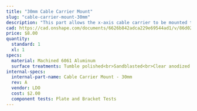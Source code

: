 ```yaml
---
title: "30mm Cable Carrier Mount"
slug: "cable-carrier-mount-30mm"
description: "This part allows the x-axis cable carrier to be mounted to the gantry."
cad: https://cad.onshape.com/documents/6626b842adca229e69544ad1/v/86d025f246d26e364ef63928/e/92852599b90a5bd7d8b74661
price: $8.00
quantity:
  standard: 1
  xl: 1
specs:
  material: Machined 6061 Aluminum
  surface treatments: Tumble polished<br>Sandblasted<br>Clear anodized
internal-specs:
  internal-part-name: Cable Carrier Mount - 30mm
  rev: A
  vendor: LDO
  cost: $2.00
  component tests: Plate and Bracket Tests
---
```

